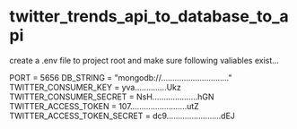 # twitter_trends_api_to_database_to_api

create a .env file to project root and make sure following valiables exist...

PORT = 5656 DB_STRING = "mongodb://.............................." 
TWITTER_CONSUMER_KEY = yva..............Ukz 
TWITTER_CONSUMER_SECRET = NsH....................hGN 
TWITTER_ACCESS_TOKEN = 107.........................utZ 
TWITTER_ACCESS_TOKEN_SECRET = dc9........................dEJ
